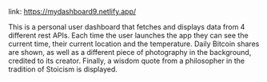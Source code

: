 link: https://mydashboard9.netlify.app/

This is a personal user dashboard that fetches and displays data from 4 different rest APIs. Each time the user launches the app they can see the current time, 
their current location and the temperature. Daily Bitcoin shares are shown, as well as a different piece of photography in the background, credited to its creator.
Finally, a wisdom quote from a philosopher in the tradition of Stoicism is displayed. 


